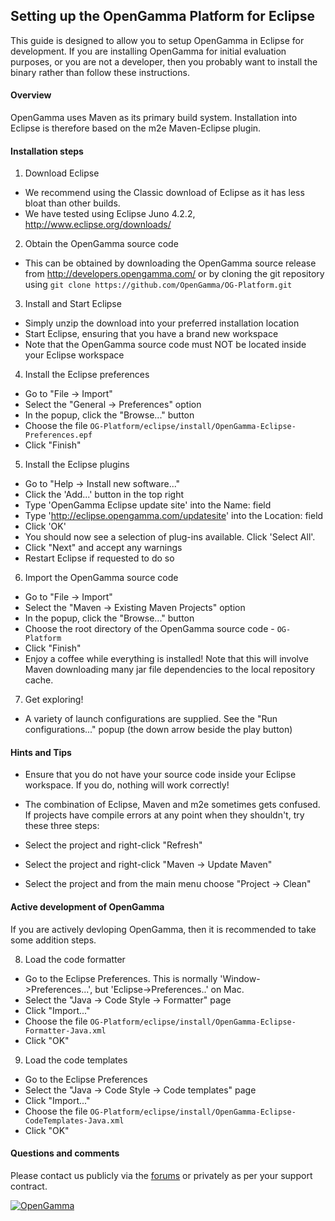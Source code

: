 Setting up the OpenGamma Platform for Eclipse
---------------------------------------------

This guide is designed to allow you to setup OpenGamma in Eclipse for development.
If you are installing OpenGamma for initial evaluation purposes, or you are not a developer,
then you probably want to install the binary rather than follow these instructions.


#### Overview

OpenGamma uses Maven as its primary build system.
Installation into Eclipse is therefore based on the m2e Maven-Eclipse plugin.


#### Installation steps

1. Download Eclipse
 - We recommend using the Classic download of Eclipse as it has less bloat than other builds.
 - We have tested using Eclipse Juno 4.2.2, http://www.eclipse.org/downloads/
  
2. Obtain the OpenGamma source code
 - This can be obtained by downloading the OpenGamma source release from http://developers.opengamma.com/
   or by cloning the git repository using `git clone https://github.com/OpenGamma/OG-Platform.git`

3. Install and Start Eclipse
 - Simply unzip the download into your preferred installation location
 - Start Eclipse, ensuring that you have a brand new workspace
 - Note that the OpenGamma source code must NOT be located inside your Eclipse workspace
  
4. Install the Eclipse preferences
 - Go to "File -> Import"
 - Select the "General -> Preferences" option
 - In the popup, click the "Browse..." button
 - Choose the file `OG-Platform/eclipse/install/OpenGamma-Eclipse-Preferences.epf`
 - Click "Finish"

5. Install the Eclipse plugins
 - Go to "Help -> Install new software..."
 - Click the 'Add...' button in the top right
 - Type 'OpenGamma Eclipse update site' into the Name: field
 - Type 'http://eclipse.opengamma.com/updatesite' into the Location: field
 - Click 'OK'
 - You should now see a selection of plug-ins available.  Click 'Select All'.
 - Click "Next" and accept any warnings
 - Restart Eclipse if requested to do so
  
6. Import the OpenGamma source code
 - Go to "File -> Import"
 - Select the "Maven -> Existing Maven Projects" option
 - In the popup, click the "Browse..." button
 - Choose the root directory of the OpenGamma source code - `OG-Platform`
 - Click "Finish"
 - Enjoy a coffee while everything is installed!
   Note that this will involve Maven downloading many jar file dependencies to the local repository cache.

7. Get exploring!
 - A variety of launch configurations are supplied.
   See the "Run configurations..." popup (the down arrow beside the play button)


#### Hints and Tips

- Ensure that you do not have your source code inside your Eclipse workspace.
  If you do, nothing will work correctly!

- The combination of Eclipse, Maven and m2e sometimes gets confused.
  If projects have compile errors at any point when they shouldn't, try these three steps:
 - Select the project and right-click "Refresh"
 - Select the project and right-click "Maven -> Update Maven"
 - Select the project and from the main menu choose "Project -> Clean"


#### Active development of OpenGamma

If you are actively devloping OpenGamma, then it is recommended to take some addition steps.

8. Load the code formatter
 - Go to the Eclipse Preferences.
   This is normally 'Window->Preferences...', but 'Eclipse->Preferences..' on Mac.
 - Select the "Java -> Code Style -> Formatter" page
 - Click "Import..."
 - Choose the file `OG-Platform/eclipse/install/OpenGamma-Eclipse-Formatter-Java.xml`
 - Click "OK"

9. Load the code templates
 - Go to the Eclipse Preferences
 - Select the "Java -> Code Style -> Code templates" page
 - Click "Import..."
 - Choose the file `OG-Platform/eclipse/install/OpenGamma-Eclipse-CodeTemplates-Java.xml`
 - Click "OK"


#### Questions and comments

Please contact us publicly via the [forums](http://forums.opengamma.com/) or
privately as per your support contract.

[![OpenGamma](http://developers.opengamma.com/res/display/default/chrome/masthead_logo.png "OpenGamma")](http://developers.opengamma.com)


